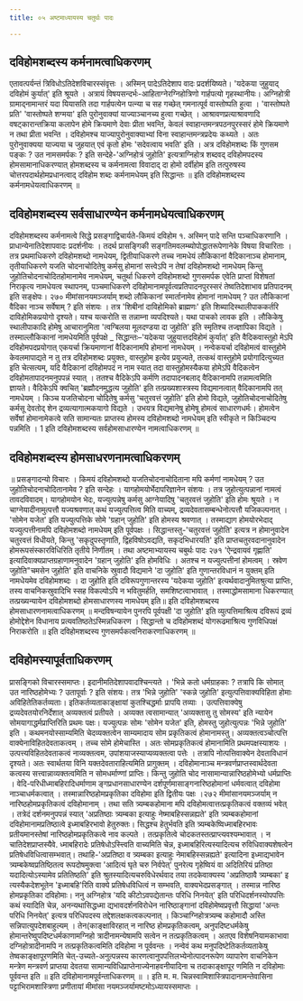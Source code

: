 ```yaml
---
title: ०५ अष्टमाध्यायस्य चतुर्थः पादः

---
```

## दविहोमशब्दस्य कर्मनामत्वाधिकरणम्
 एतावत्पर्यन्तं त्रिविधोऽतिदेशविचारस्संवृत्तः । अस्मिन् पादेऽतिदेशाप वादः प्रदर्शयिष्यते। 'यदेकया जुहुयाद् दविहोमं कुर्यात्' इति श्रूयते । अत्रायं विषयसन्दर्भः-आहिताग्नेरग्निहोत्रिणो गार्हपत्यो गृहस्थानीयः। अग्निहोत्री ग्रामाद्नामान्तरं यदा यियासति तदा गार्हपत्येन पत्न्या च सह गच्छेत् गमनात्पूर्व वास्तोष्पति हुत्वा । 'वास्तोष्पते प्रति' 'वास्तोष्पते शग्मया' इति पुरोनुवाक्यां याज्याञ्चानच्य हुत्वा गच्छेत् । आश्रावणप्रत्याश्रावणादि वषट्कारान्तक्रिया कलापेन होमे क्रियमाणे देवाः प्रीता भवन्ति, केवलं स्वाहान्तमन्त्रपठनपुरस्सरं होमे क्रियमाणे न तथा प्रीता भवन्ति । दविहोमश्च याज्यापुरोनुवाक्याभ्यां विना स्वाहान्तमन्त्रप्रदेयः कथ्यते । अतः पुरोनुवाक्यया याज्यया च जुहयात् एवं कृतो होमः 'सदेवत्वाय भवति' इति । अत्र दविहोमशब्दः किं गुणसम पङ्कः ? उत नामसमर्पकः ? इति सन्देहे-'अग्निहोत्रं जुहोति' इत्यत्राग्निहोत्र शब्दवद् दविहोमपदस्य होमसामानाधिकरण्यात् होमशब्दस्य च कर्मनामत्वा विवादाद् दा होमो दर्वीहोम इति तत्पुरुषस्य चोत्तरपदार्थहोमप्रधानत्वाद् दविहोम शब्दः कर्मनामधेयम् इति सिद्धान्तः ॥ 
इति दविहोमशब्दस्य कर्मनामधेयत्वाधिकरणम् ॥ 

## दविहोमशब्दस्य सर्वसाधारण्येन कर्मनामधेयत्वाधिकरणम्
 दविहोमशब्दस्य कर्मनामत्वे सिद्धे प्रसङ्गाद्विचार्यते-किमयं दविहोम १. अस्मिन् पादे सन्ति पञ्चाधिकरणानि । प्राधान्येनातिदेशापवादः प्रदर्शनीयः । तदर्थ 
प्रासङ्गिकी सङ्गतिमवलम्ब्योपोद्धातरूपेणानेके विषया विचारिताः । तत्र प्रथमाधिकरणे दविहोमशब्दो नामधेयम्, द्वितीयाधिकरणे तच्च नामधेयं लौकिकानां वैदिकानाञ्च होमानाम्, तृतीयाधिकरणे यजति चोदनाचोदितेषु कर्मसु होमानां सत्त्वेऽपि न तेषां दविहोमशब्दो नामधेयम् किन्तु जुहोतिचोदनाचोदितहोमानामेव नामधेयम्, चतुर्था धिकरणे दविहोमशब्दो गुणसमर्पक एवेति प्राप्तां विशेषतां निराकृत्य नामधेयत्व स्थापनम्, पञ्चमाधिकरणे दविहोमानामपूर्वत्वप्रतिपादनपुरस्सरं तेष्वतिदेशाभाव प्रतिपादनम् इति सङ्क्षेपः। 
२७० 
मीमांसानयमञ्जर्याम् शब्दो लौकिकानां स्मार्तानामेव होमानां नामधेयम् ? उत लौकिकानां वैदिका नाञ्च सर्वेषाम् ? इति संशयः । तत्र 'शिबीनां दाविहोमिको ब्राह्मणः' इति शिब्यादिस्थालीपाककर्तरि दाविहोमिकप्रयोगो दृश्यते। यश्च यत्करोति स तन्नाम्ना व्यपदिश्यते। यथा पाचको लावक इति । लौकिकेषु स्थालीपाकादि होमेषु आचारानुमिता 'त्वग्बिलया मूलदण्डया दा जुहोति' इति स्मृतिश्च तज्ज्ञापिका विद्यते । तस्माल्लौकिकानां नामधेयमिति पूर्वपक्षे 
_ सिद्धान्तः–'यदेकया जुहुयात्तदविहोमं कुर्यात्' इति वैदिकवास्तुहो मेऽपि दविहोमपदप्रयोगात् एकयर्चा क्रियमाणानां वैदिकानामपि होमानां नामधेयम् । नन्वेकयर्चा दविहोमत्वं वास्तुहोमे केवलमापाद्यते न तु तत्र दविहोमशब्दः प्रयुक्तः, वास्तुहोम इत्येव प्रयुज्यते, तत्कथं वास्तुहोमे प्रयोगादित्युच्यत इति चेत्सत्यम्, यदि वैदिकानां दविहोमपदं न नाम स्यात् तदा वास्तुहोमस्यैकया होमेऽपि वैदिकत्वेन दविहोमतापादनमनुपपन्नं स्यात् । ततश्च वैदिकेऽपि कर्मणि तदापादनबलाद् वैदिकानामपि तन्नामत्वमिति ज्ञायते। वैदिकेऽपि क्वचित् 'ब्रह्मौदनमुद्धत्य जुहोति' इति तत्प्रख्यशास्त्रस्य विद्यमानत्वात् वैदिकानामपि तत् नामधेयम् । किञ्च यजतिचोदना चोदितेषु कर्मसु 'चतुरवत्तं जुहोति' इति होमो विद्यते, जुहोतिचोदनाचोदितेषु कर्मसू देवतोद् शेन द्रव्यत्यागात्मकयागो विद्यते । उभयत्र विद्यमानेषु होमेषू होमत्वं साधारणधर्मः। होमत्वेन सर्वेषां होमानामेकत्वे सति सामान्यतः प्राप्तस्य होमस्य दविहोमशब्दो नामधेयम् इति स्वीकृते न किञ्चिदन्प पन्नमिति । 
1 इति दविहोमशब्दस्य सर्वहोमसाधारण्येन नामत्वाधिकरणम् ॥ 

## दविहोमशब्दस्य होमसाधरणनामत्वाधिकरणम्
 ॥ प्रसङ्गादन्यो विचारः । किमयं दविहोमशब्दो यजतिचोदनाचोदिताना मपि कर्मणां नामधेयम् ? उत जुहोतिचोदनाचोदितानामेव ? इति सन्देहः । यागहोमयोर्भेदापरिज्ञानेन संशयः । तत्र जुहोत्युत्पन्नानां नामत्वं तावदविवादम्। यागहोमयोन भेदः, यज्युत्पन्नेषु कर्मसु आग्नेयादिषु 'चतुरवत्तं जुहोति' इति होमः श्रूयते । न चाग्नेयादीनामुत्पत्तौ यज्यश्रवणात् कथं यज्युत्पत्तित्व मिति वाच्यम्, द्रव्यदेवतासम्बन्धेनोत्पत्तौ यजिकल्पनात् । 'सोमेन यजेत' इति यज्युत्पत्तिके सोमे 'ग्रहान् जुहोति' इति होमस्य श्रवणात् । तस्माद्याग होमयोरभेदाद् यज्युत्पत्तीनामपि दविहोमशब्दो नामधेयम् इति पूर्वपक्षः । 
सिद्धान्तस्तु-'चतुरवत्तं जुहोति' इत्यत्र न होमानुवादेन चतुरवत्तं विधीयते, किन्तु 'सकृदुपस्तृणाति, द्विहविषोऽवद्यति, सकृदभिधारयति' इति प्राप्तचतुरवदानानुवादेन होमरूपसंस्कारविधिरिति तृतीये निर्णीतम् । तथा 
अष्टमाभ्यायस्य चबुर्थः पादः 
२७१ 'ऐन्द्रवायवं गृह्णाति' इत्यादिवाक्यप्राप्तग्रहाणामनुवादेन 'ग्रहान् जुहोति' इति होमविधिः । अतश्च न यज्युत्पत्तीनां होमत्वम् । स्रवेण जुहोति"चमसेन जुहोति' इति वाचनिके स्रुवादौ विद्यमाने 'दा जुहोति' इति गुणान्तरविधानं न युक्तम् इति नामधेयमेव दविहोमशब्दः । दा जुहोति इति दविरूपगुणान्तरस्य 'यदेकया जुहोति' इत्यर्थवादानुमितश्रुत्या प्राप्तिः, तस्य वाचनिकस्रुवादिभि स्सह विकल्पोऽपि न भवितुमर्हति, समशिष्टत्वाभावात् । तस्माद्धोमसामाना धिकरण्यात् तत्प्रख्यन्यायेन दविहोमशब्दो होमसाधारणस्य नामधेयम् इति॥ 
इति दविहोमशब्दस्य होमसाधारणनामत्वाधिकरणम् ॥ 
मन्दविषन्यायेन पुनरपि पूर्वपक्षी 'दा जुहोति' इति व्युत्पत्तिमाश्रित्य दविरूपं द्रव्यं होमोद्देशेन विधानाय प्रत्यवतिष्ठतेऽस्मिन्नधिकरण । सिद्धान्तो च दविहोमशब्दं योगरूढमाश्रित्य गुणविधिपक्षं निराकरोति ॥ 
इति दविहोमशब्दस्य गुणसमर्पकत्वनिराकरणाधिकरणम् ॥ 

## दविहोमस्यापूर्वताधिकरणम्
 प्रासङ्गिको विचारस्समाप्तः। इदानीमतिदेशापवादश्चिन्त्यते । 'भिन्ने 
कतो धर्मग्राहकाः ? तत्रापि कि सोमात् उत नारिष्ठहोमेभ्यः ? उतापूर्वाः ? इति संशयः। तत्र 'भिन्ने जुहोति' 'स्कन्ने जुहोति' इत्युत्पत्तिवाक्यविहिता होमाः अविहितेतिकर्तव्यताः। इतिकर्तव्यताकाङ्क्षायां कुतश्चिद्धर्माः प्रापयि तव्याः । उत्पत्तिवाक्येषु द्रव्यदेवतयोरनिर्देशात् अव्यक्तत्वं प्रतीयते । अव्यक्त त्वसामान्यात् 'अव्यक्तासु तु सोमस्य' इति न्यायेन सोमयागाद्धर्मप्राप्तिरिति प्रथमः पक्षः। यज्युत्पन्नः सोमः 'सोमेन यजेत' इति, होमस्तु जुहोत्युत्पन्नः 'भिन्ने जुहोति' इति । कथमनयोस्साम्यमिति चेदव्यक्तत्वेन साम्यमादाय सोम प्रकृतिकत्वं होमानामस्तु। अव्यक्तत्वञ्चोत्पत्ति वाक्येनाविहितदेवताकत्वम् । तच्च सोमे होमेचास्ति । अतः सोमप्रकृतिकत्वं होमानामिति प्रथमपक्षस्याशयः । 
उत्पत्त्यविहितदेवताकत्वं नाव्यक्तत्वम, उपांशयाजस्याप्यव्यक्तत्वा पत्तेः । तत्रापि नोत्पत्तिवाक्येन देवताविधानं दृश्यते। अतः स्वार्थतया विनि यक्तदेवताराहित्यमिति प्रागुक्तम् । दविहोमानाञ्च मन्त्रवर्णप्राप्तस्वार्थदेवता कत्वस्य सत्त्वान्नाव्यक्तत्वमिति न सोमधर्माण्णां प्राप्तिः। किन्तु जुहोति चोद नासामान्यान्नारिष्ठहोमेभ्यो धर्मप्राप्तिः । वेदि-परिधीध्माबहिरादिधर्माणाम ङ्गप्रधानसाधारण्येन दर्शपूर्णमासाङ्गनारिष्ठहोमानां धर्मवत्वात् दविहोमा नाञ्चाधर्मकत्वात् । तस्मान्नारिष्ठहोमप्रकृतिका दविहोमा इति द्वितीयः पक्षः ।२७२ 
मीमांसानयमञ्जर्याम् न नारिष्ठहोमप्रकृतिकत्वं दविहोमानाम् । तथा सति त्र्यम्बकहोमाना मपि दविहोमत्वात्तत्प्रकृतिकत्वं वक्तव्यं भवेत् । तत्रेदं दर्शनमनुपपन्नं स्यात् 'अप्रतिष्ठाः त्र्यम्बका इत्याहुः नेष्माबहिस्सन्नह्यते' इति त्र्यम्बकहोमानां दविहोमानामप्रतिष्ठात्वे इध्माबहिरभावो हेतुरुक्तः। सिद्धश्च हेतुर्भवति इति त्र्यम्बकेष्विध्माबहिरभावः प्रतीयमानस्तेषां नारिष्ठहोमप्रकृतिकत्वे नाव कल्पते । तत्प्रकृतित्वे चोदकतस्तत्प्राप्त्यवश्यम्भावात् । न चातिदेशप्राप्तस्यैवे. ध्माबहिरादेः प्रतिषेधोऽस्त्त्विति वाच्यमिति चेन्न, इध्माबहिरित्यस्यादित्यच रुविधिवाक्यशेषत्वेन प्रतिषेधविधित्वासम्भवात्। तथाहि-'अप्रतिष्ठा व त्र्यम्बका इत्याहुः नेमाबहिस्सन्नह्यते' इत्यादिना इध्माद्यभावेन त्र्यम्बकेष्वप्रतिष्ठितत्व रूपदोषमुक्त्वा 'आदित्यं घृते चरु निर्वपेत्' पुनरेत्य गृहेष्वियं वा अदितिरियं प्रतिष्ठा यदादित्योऽस्यामेव प्रतितिष्ठति' इति श्रुतस्यादित्यचरुविधेरर्थवाद तया तदकेवाक्यस्य 'अप्रतिष्ठावै त्र्यम्बका' इ त्यस्यैकदेशभूतेन 'इध्माबहि'रिति वाक्ये प्रतिषेधविधित्वं न सम्भवति, वाक्यभेदप्रसङ्गात् । तस्मान्न नारिष्ठ होमप्रकृतिका दविहोमाः। ननु अग्निहोत्र 'यदि कीटोऽवपद्येतान्तः परिधि निनयेत्' इति परिधिदर्शनस्योपपत्तिः कथं स्यादिति चेन्न, अनन्यथासिद्धध्मा द्यभावदर्शनविरोधेन नारिष्ठाङ्गानां दविहोमेष्वप्रवृत्तौ सिद्धायां 'अन्तः परिधि निनयेत्' इत्यत्र परिधिपदस्य तद्देशलक्षकत्वकल्पनात् । किञ्चाग्निहोत्रत्र्यम्ब कहोमादौ अस्ति सन्निपात्युपदेशबाहुल्यम् । तेन(काङ्क्षाविरहात् न नारिष्ठ होमप्रकृतिकत्वम्, अनुपदिष्टधर्मकेषु होमान्तरेष्वुपदिष्टधर्मकाणामग्निहो त्रादीनामन्येषामपि सत्वेन न तत्प्रकृतिकत्वम् । अतएव विशेषनियामकाभावा दग्निहोत्रादीनामपि न तत्प्रकृतिकत्वमिति दविहोमा न पूर्ववन्तः । नन्वेवं कथ मनुपदिष्टेतिकर्तव्यताकेषु तेष्वकाङ्क्षापूरणमिति चेत्-उच्यते-अनुत्पन्नस्य कारणत्वानुपपत्तिलभ्येनोत्पादनरूपेण व्यापारेण वाचनिकेन मन्त्रेण मन्त्रवर्ण प्राप्तया देवतया सामान्यविधिप्राप्तेनाज्येनाहवनीयादिना च तदाकाङ्क्षापूर णमिति न दविहोमाः पूर्ववन्त इति ॥ 
इति दविहोमानामपूर्वन्ताधिकरणम् ॥ । इति म. म. चिन्नस्वामिशास्त्रिपादानामन्तेवासिना 
पट्टाभिरामशास्त्रिणा प्रणीतायां मीमांसा नयमञ्जर्यामष्टमोऽध्यायस्समाप्तः । 